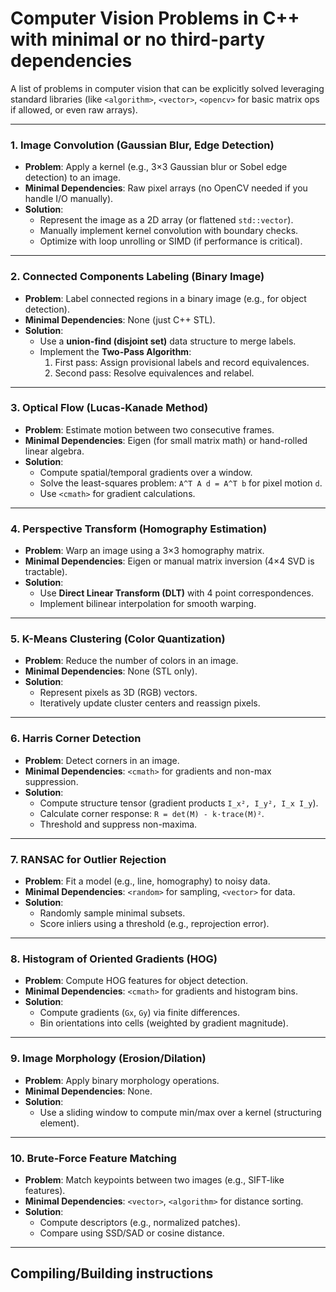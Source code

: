 # Computer Vision Problems in C++ with minimal or no third-party dependencies

A list of problems in computer vision that can be explicitly solved leveraging standard libraries 
(like `<algorithm>`, `<vector>`, `<opencv>` for basic matrix ops if allowed, or even raw arrays). 

---

### 1. **Image Convolution (Gaussian Blur, Edge Detection)**
   - **Problem**: Apply a kernel (e.g., 3×3 Gaussian blur or Sobel edge detection) to an image.
   - **Minimal Dependencies**: Raw pixel arrays (no OpenCV needed if you handle I/O manually).
   - **Solution**:
     - Represent the image as a 2D array (or flattened `std::vector`).
     - Manually implement kernel convolution with boundary checks.
     - Optimize with loop unrolling or SIMD (if performance is critical).

---

### 2. **Connected Components Labeling (Binary Image)**
   - **Problem**: Label connected regions in a binary image (e.g., for object detection).
   - **Minimal Dependencies**: None (just C++ STL).
   - **Solution**:
     - Use a **union-find (disjoint set)** data structure to merge labels.
     - Implement the **Two-Pass Algorithm**:
       1. First pass: Assign provisional labels and record equivalences.
       2. Second pass: Resolve equivalences and relabel.

---

### 3. **Optical Flow (Lucas-Kanade Method)**
   - **Problem**: Estimate motion between two consecutive frames.
   - **Minimal Dependencies**: Eigen (for small matrix math) or hand-rolled linear algebra.
   - **Solution**:
     - Compute spatial/temporal gradients over a window.
     - Solve the least-squares problem: `A^T A d = A^T b` for pixel motion `d`.
     - Use `<cmath>` for gradient calculations.

---

### 4. **Perspective Transform (Homography Estimation)**
   - **Problem**: Warp an image using a 3×3 homography matrix.
   - **Minimal Dependencies**: Eigen or manual matrix inversion (4×4 SVD is tractable).
   - **Solution**:
     - Use **Direct Linear Transform (DLT)** with 4 point correspondences.
     - Implement bilinear interpolation for smooth warping.

---

### 5. **K-Means Clustering (Color Quantization)**
   - **Problem**: Reduce the number of colors in an image.
   - **Minimal Dependencies**: None (STL only).
   - **Solution**:
     - Represent pixels as 3D (RGB) vectors.
     - Iteratively update cluster centers and reassign pixels.

---

### 6. **Harris Corner Detection**
   - **Problem**: Detect corners in an image.
   - **Minimal Dependencies**: `<cmath>` for gradients and non-max suppression.
   - **Solution**:
     - Compute structure tensor (gradient products `I_x², I_y², I_x I_y`).
     - Calculate corner response: `R = det(M) - k·trace(M)²`.
     - Threshold and suppress non-maxima.

---

### 7. **RANSAC for Outlier Rejection**
   - **Problem**: Fit a model (e.g., line, homography) to noisy data.
   - **Minimal Dependencies**: `<random>` for sampling, `<vector>` for data.
   - **Solution**:
     - Randomly sample minimal subsets.
     - Score inliers using a threshold (e.g., reprojection error).

---

### 8. **Histogram of Oriented Gradients (HOG)**
   - **Problem**: Compute HOG features for object detection.
   - **Minimal Dependencies**: `<cmath>` for gradients and histogram bins.
   - **Solution**:
     - Compute gradients (`Gx`, `Gy`) via finite differences.
     - Bin orientations into cells (weighted by gradient magnitude).

---

### 9. **Image Morphology (Erosion/Dilation)**
   - **Problem**: Apply binary morphology operations.
   - **Minimal Dependencies**: None.
   - **Solution**:
     - Use a sliding window to compute min/max over a kernel (structuring element).

---

### 10. **Brute-Force Feature Matching**
   - **Problem**: Match keypoints between two images (e.g., SIFT-like features).
   - **Minimal Dependencies**: `<vector>`, `<algorithm>` for distance sorting.
   - **Solution**:
     - Compute descriptors (e.g., normalized patches).
     - Compare using SSD/SAD or cosine distance.

---

## Compiling/Building instructions

